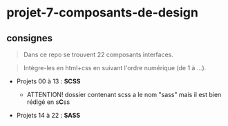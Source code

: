 # projet-7-composants-de-design
## consignes

> Dans ce repo se trouvent 22 composants interfaces.

> Intègre-les en html+css en suivant l'ordre numérique (de 1 à ...).

- Projets 00 à 13 : **SCSS** 
    
    - ATTENTION! dossier contenant scss a le nom "sass" mais il est bien rédigé en s**C**ss
    
- Projets 14 à 22  : **SASS**
        
        
